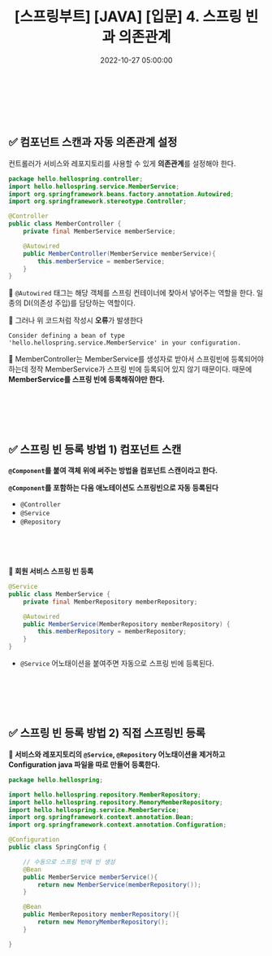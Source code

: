 ﻿---
permalink: /2022-10-27-스프링 입문_스프링 빈과 의존관계/
title: "[스프링부트] [JAVA] [입문] 4. 스프링 빈과 의존관계"
date: 2022-10-27 05:00:00
toc: true
toc_sticky: true
toc_label: "스프링부트"
categories:
- Spring Boot
tags:
- Spring Boot
---
<br><br><br>

## ✅ 컴포넌트 스캔과 자동 의존관계 설정

컨트롤러가 서비스와 레포지토리를 사용할 수 있게 **의존관계**를 설정해야 한다.

```java
package hello.hellospring.controller;
import hello.hellospring.service.MemberService;
import org.springframework.beans.factory.annotation.Autowired;
import org.springframework.stereotype.Controller;

@Controller
public class MemberController {
	private final MemberService memberService;

	@Autowired
	public MemberController(MemberService memberService){
		this.memberService = memberService;
	}
}
```

📌 ```@Autowired``` 태그는 해당 객체를 스프링 컨테이너에 찾아서 넣어주는 역할을 한다. 일종의 DI(의존성 주입)를 담당하는 역할이다.

📌 그러나 위 코드처럼 작성시 **오류**가 발생한다

```
Consider defining a bean of type 
'hello.hellospring.service.MemberService' in your configuration.
```
📌 MemberController는 MemberService를 생성자로 받아서 스프링빈에 등록되어야 하는데 정작 MemberService가 스프링 빈에 등록되어 있지 않기 때문이다. 때문에 **MemberService를 스프링 빈에 등록해줘야만 한다.**

<br><Br><br><br>

## ✅ 스프링 빈 등록 방법 1) 컴포넌트 스캔
**```@Component```를 붙여 객체 위에 써주는 방법을 컴포넌트 스캔이라고 한다.**

**```@Component```를 포함하는 다음 애노테이션도 스프링빈으로 자동 등록된다**
- ```@Controller```
- ```@Service```
- ```@Repository```

<br><br><br>

**📌 회원 서비스 스프링 빈 등록**
```java
@Service 
public class MemberService { 
	private final MemberRepository memberRepository;

	@Autowired 
	public MemberService(MemberRepository memberRepository) { 				
		this.memberRepository = memberRepository; 
	} 
}
```
- ```@Service``` 어노태이션을 붙여주면 자동으로 스프링 빈에 등록된다.

<br><Br><br><br>

## ✅ 스프링 빈 등록 방법 2) 직접 스프링빈 등록

**📌 서비스와 레포지토리의 ```@Service```, ```@Repository``` 어노태이션을 제거하고 Configuration java 파일을 따로 만들어 등록한다.**
```java
package hello.hellospring;

import hello.hellospring.repository.MemberRepository;
import hello.hellospring.repository.MemoryMemberRepository;
import hello.hellospring.service.MemberService;
import org.springframework.context.annotation.Bean;
import org.springframework.context.annotation.Configuration;

@Configuration
public class SpringConfig {

    // 수동으로 스프링 빈에 빈 생성
    @Bean
    public MemberService memberService(){
        return new MemberService(memberRepository());
    }

    @Bean
    public MemberRepository memberRepository(){
        return new MemoryMemberRepository();
    }

}
```

<br><br><br><br>



